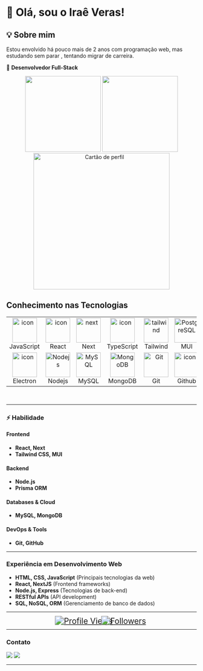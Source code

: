 # 👋 Olá, sou o Iraê Veras!

## 💡 Sobre mim
<p>Estou envolvido há pouco mais de 2 anos com programação web, mas estudando sem parar , tentando migrar de carreira.</p>

🚀 **Desenvolvedor Full-Stack**

<div align="center">
  
  <img  height="200em" src="https://github-readme-stats.vercel.app/api?username=iraeveras&theme=tokyonight&hide_border=true&include_all_commits=false&count_private=true"/>
  <img height="200em" src="https://github-readme-stats.vercel.app/api/top-langs/?username=iraeveras&layout=compact&langs_count=6&theme=tokyonight&hide_border=true"/>
  <div>
    <a><img height="360em" src="https://github-profile-summary-cards.vercel.app/api/cards/profile-details?username=iraeveras&layout=compact&theme=tokyonight" alt="Cartão de perfil"></a>
  </div>
</div>
    
<h2 align="left" id="macropower-tech">Conhecimento nas Tecnologias</h2>
<table align="center">
  <tr>
    <td align="center" width="96">
      <img src="https://techstack-generator.vercel.app/js-icon.svg" alt="icon" width="65" height="65" />
      <br>JavaScript
    </td>
    <td align="center" width="96">
      <img src="https://techstack-generator.vercel.app/react-icon.svg" alt="icon" width="65" height="65" />
      <br>React
    </td>
    <td align="center" width="96">
      <img src="https://skillicons.dev/icons?i=nextjs" width="65" height="65" alt="next" />
      <br>Next
    </td>
    <td align="center" width="96">
      <img src="https://techstack-generator.vercel.app/ts-icon.svg" alt="icon" width="65" height="65" />
      <br>TypeScript
    </td>
    <td align="center" width="96">
      <img src="https://skillicons.dev/icons?i=tailwind" width="65" height="65" alt="tailwind" />
      <br>Tailwind
    </td>
    <td align="center" width="96">
      <img src="https://skillicons.dev/icons?i=mui" width="65" height="65" alt="PostgreSQL" />
      <br>MUI
    </td>
    </tr>
  <tr>
    <td align="center" width="96">
      <img src="https://skillicons.dev/icons?i=electron" alt="icon" width="65" height="65" />
      <br>Electron
    </td>
    <td align="center" width="96">
      <img src="https://skillicons.dev/icons?i=nodejs" width="65" height="65" alt="Nodejs" />
      <br>Nodejs
    </td>
    <td align="center" width="96">
      <img src="https://techstack-generator.vercel.app/mysql-icon.svg" width="65" height="65" alt="MySQL" />
      <br>MySQL
    </td>
    <td align="center" width="96">
      <img src="https://skillicons.dev/icons?i=mongodb" width="65" height="65" alt="MongoDB" />
      <br>MongoDB
    </td>
    <td align="center" width="96">
      <img src="https://user-images.githubusercontent.com/25181517/192108372-f71d70ac-7ae6-4c0d-8395-51d8870c2ef0.png"
        width="65" height="65" alt="Git" />
      <br>Git
    </td>
    <td align="center" width="96">
      <img src="https://techstack-generator.vercel.app/github-icon.svg" alt="icon" width="65" height="65" />
      <br>Github
    </td>
  </tr>
</table> 
<br>

---

### ⚡ Habilidade
  
#### **Frontend**  
- **React, Next**  
- **Tailwind CSS, MUI**  

#### **Backend**  
- **Node.js**
- **Prisma ORM**

#### **Databases & Cloud**  
- **MySQL, MongoDB**  


#### **DevOps & Tools**  
- **Git, GitHub**  

---

### **Experiência em Desenvolvimento Web**  

- **HTML, CSS, JavaScript** (Principais tecnologias da web)
- **React, NextJS** (Frontend frameworks)
- **Node.js, Express** (Tecnologias de back-end)
- **RESTful APIs** (API development)
- **SQL, NoSQL, ORM** (Gerenciamento de banco de dados)

---

<p align="center" style="display: flex; align-items: center; justify-content: center; gap: 15px;">
    <a href="https://github.com/iraeveras/github-profile-views-counter">
        <img src="https://komarev.com/ghpvc/?username=iraeveras&color=blue&style=for-the-badge" alt="Profile Views" style="transform: scale(1.5);"/>
    </a>
    <a href="https://github.com/iraeveras?tab=followers">
        <img src="https://img.shields.io/github/followers/iraeveras?label=Followers&style=for-the-badge" alt="Followers" style="transform: scale(1.5);"/>
    </a> 
</p>

---

### **Contato** 
 
<div>
  <a href = "mailto:irae.online@gmail.com"><img src="https://img.shields.io/badge/-Gmail-%23333?style=for-the-badge&logo=gmail&logoColor=white" target="_blank"></a>
  <a href="https://www.linkedin.com/in/ira%C3%AA-veras-b9039a7a/" target="_blank"><img src="https://img.shields.io/badge/-LinkedIn-%230077B5?style=for-the-badge&logo=linkedin&logoColor=white" target="_blank"></a> 
</div>

---
